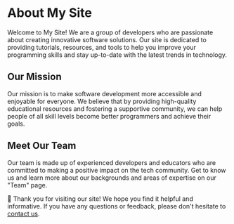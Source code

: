 # About My Site

Welcome to My Site! We are a group of developers who are passionate about creating innovative software solutions. Our site is dedicated to providing tutorials, resources, and tools to help you improve your programming skills and stay up-to-date with the latest trends in technology.

## Our Mission

Our mission is to make software development more accessible and enjoyable for everyone. We believe that by providing high-quality educational resources and fostering a supportive community, we can help people of all skill levels become better programmers and achieve their goals.

## Meet Our Team

Our team is made up of experienced developers and educators who are committed to making a positive impact on the tech community. Get to know us and learn more about our backgrounds and areas of expertise on our "Team" page.

🦖 Thank you for visiting our site! We hope you find it helpful and informative. If you have any questions or feedback, please don't hesitate to [contact us](contact.md).
